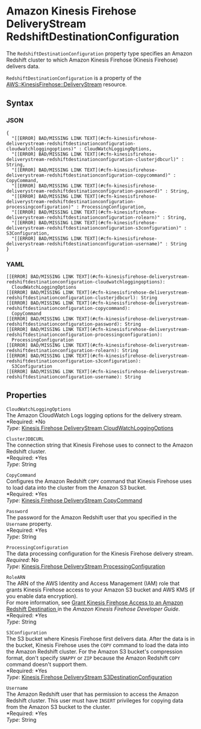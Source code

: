 # Amazon Kinesis Firehose DeliveryStream RedshiftDestinationConfiguration<a name="aws-properties-kinesisfirehose-deliverystream-redshiftdestinationconfiguration"></a>

The `RedshiftDestinationConfiguration` property type specifies an Amazon Redshift cluster to which Amazon Kinesis Firehose \(Kinesis Firehose\) delivers data\.

`RedshiftDestinationConfiguration` is a property of the [AWS::KinesisFirehose::DeliveryStream](aws-resource-kinesisfirehose-deliverystream.md) resource\.

## Syntax<a name="aws-properties-kinesisfirehose-deliverystream-redshiftdestinationconfiguration-syntax"></a>

### JSON<a name="aws-properties-kinesisfirehose-deliverystream-redshiftdestinationconfiguration-syntax.json"></a>

```
{
  "[[ERROR] BAD/MISSING LINK TEXT](#cfn-kinesisfirehose-deliverystream-redshiftdestinationconfiguration-cloudwatchloggingoptions)" : CloudWatchLoggingOptions,
  "[[ERROR] BAD/MISSING LINK TEXT](#cfn-kinesisfirehose-deliverystream-redshiftdestinationconfiguration-clusterjdbcurl)" : String,
  "[[ERROR] BAD/MISSING LINK TEXT](#cfn-kinesisfirehose-deliverystream-redshiftdestinationconfiguration-copycommand)" : CopyCommand,
  "[[ERROR] BAD/MISSING LINK TEXT](#cfn-kinesisfirehose-deliverystream-redshiftdestinationconfiguration-password)" : String,
  "[[ERROR] BAD/MISSING LINK TEXT](#cfn-kinesisfirehose-deliverystream-redshiftdestinationconfiguration-processingconfiguration)" : ProcessingConfiguration,
  "[[ERROR] BAD/MISSING LINK TEXT](#cfn-kinesisfirehose-deliverystream-redshiftdestinationconfiguration-rolearn)" : String,
  "[[ERROR] BAD/MISSING LINK TEXT](#cfn-kinesisfirehose-deliverystream-redshiftdestinationconfiguration-s3configuration)" : S3Configuration,
  "[[ERROR] BAD/MISSING LINK TEXT](#cfn-kinesisfirehose-deliverystream-redshiftdestinationconfiguration-username)" : String
}
```

### YAML<a name="aws-properties-kinesisfirehose-deliverystream-redshiftdestinationconfiguration-syntax.yaml"></a>

```
[[ERROR] BAD/MISSING LINK TEXT](#cfn-kinesisfirehose-deliverystream-redshiftdestinationconfiguration-cloudwatchloggingoptions):
  CloudWatchLoggingOptions
[[ERROR] BAD/MISSING LINK TEXT](#cfn-kinesisfirehose-deliverystream-redshiftdestinationconfiguration-clusterjdbcurl): String
[[ERROR] BAD/MISSING LINK TEXT](#cfn-kinesisfirehose-deliverystream-redshiftdestinationconfiguration-copycommand):
  CopyCommand
[[ERROR] BAD/MISSING LINK TEXT](#cfn-kinesisfirehose-deliverystream-redshiftdestinationconfiguration-password): String
[[ERROR] BAD/MISSING LINK TEXT](#cfn-kinesisfirehose-deliverystream-redshiftdestinationconfiguration-processingconfiguration): 
  ProcessingConfiguration
[[ERROR] BAD/MISSING LINK TEXT](#cfn-kinesisfirehose-deliverystream-redshiftdestinationconfiguration-rolearn): String
[[ERROR] BAD/MISSING LINK TEXT](#cfn-kinesisfirehose-deliverystream-redshiftdestinationconfiguration-s3configuration):
  S3Configuration
[[ERROR] BAD/MISSING LINK TEXT](#cfn-kinesisfirehose-deliverystream-redshiftdestinationconfiguration-username): String
```

## Properties<a name="aws-properties-kinesisfirehose-deliverystream-redshiftdestinationconfiguration-properties"></a>

`CloudWatchLoggingOptions`  
The Amazon CloudWatch Logs logging options for the delivery stream\.  
*Required: *No  
*Type*: [Kinesis Firehose DeliveryStream CloudWatchLoggingOptions](aws-properties-kinesisfirehose-deliverystream-cloudwatchloggingoptions.md)

`ClusterJDBCURL`  
The connection string that Kinesis Firehose uses to connect to the Amazon Redshift cluster\.  
*Required: *Yes  
*Type*: String

`CopyCommand`  
Configures the Amazon Redshift `COPY` command that Kinesis Firehose uses to load data into the cluster from the Amazon S3 bucket\.  
*Required: *Yes  
*Type*: [Kinesis Firehose DeliveryStream CopyCommand](aws-properties-kinesisfirehose-deliverystream-copycommand.md)

`Password`  
The password for the Amazon Redshift user that you specified in the `Username` property\.  
*Required: *Yes  
*Type*: String

`ProcessingConfiguration`  
The data processing configuration for the Kinesis Firehose delivery stream\.  
 *Required*: No  
 *Type*: [Kinesis Firehose DeliveryStream ProcessingConfiguration](aws-properties-kinesisfirehose-deliverystream-processingconfiguration.md)

`RoleARN`  
The ARN of the AWS Identity and Access Management \(IAM\) role that grants Kinesis Firehose access to your Amazon S3 bucket and AWS KMS \(if you enable data encryption\)\.  
For more information, see [Grant Kinesis Firehose Access to an Amazon Redshift Destination ](http://docs.aws.amazon.com/firehose/latest/dev/controlling-access.html#using-iam-rs) in the *Amazon Kinesis Firehose Developer Guide*\.  
*Required: *Yes  
*Type*: String

`S3Configuration`  
The S3 bucket where Kinesis Firehose first delivers data\. After the data is in the bucket, Kinesis Firehose uses the `COPY` command to load the data into the Amazon Redshift cluster\. For the Amazon S3 bucket's compression format, don't specify `SNAPPY` or `ZIP` because the Amazon Redshift `COPY` command doesn't support them\.  
*Required: *Yes  
*Type*: [Kinesis Firehose DeliveryStream S3DestinationConfiguration](aws-properties-kinesisfirehose-deliverystream-s3destinationconfiguration.md)

`Username`  
The Amazon Redshift user that has permission to access the Amazon Redshift cluster\. This user must have `INSERT` privileges for copying data from the Amazon S3 bucket to the cluster\.  
*Required: *Yes  
*Type*: String